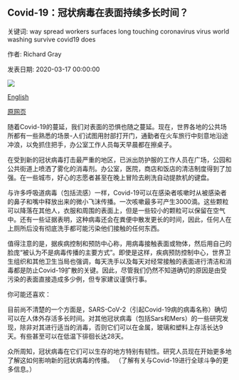 ## Covid-19：冠状病毒在表面持续多长时间？

关键词: way spread workers surfaces long touching coronavirus virus world washing survive covid19 does

作者: Richard Gray

发表日期: 2020-03-17 00:00:00

![](https://ichef.bbci.co.uk/wwfeatures/live/624_351/images/live/p0/86/vr/p086vryj.jpg)

[English](Covid-19%3A%20How%20long%20does%20the%20coronavirus%20last%20on%20surfaces%3F.md)

[原网页](https://www.bbc.com/future/article/20200317-covid-19-how-long-does-the-coronavirus-last-on-surfaces)

随着Covid-19的蔓延，我们对表面的恐惧也随之蔓延。现在，世界各地的公共场所都有一些熟悉的场景-人们试图用肘部打开门，通勤者在火车旅行中刻意地沿途冲浪，以免抓住把手，办公室工作人员每天早晨都在擦桌子。

在受到新的冠状病毒打击最严重的地区，已派出防护服的工作人员在广场，公园和公共街道上喷洒了雾化的消毒剂。办公室，医院，商店和饭店的清洁制度得到了加强。在一些城市，好心的志愿者甚至在晚上冒险去刷洗自动提款机的键盘。

与许多呼吸道病毒（包括流感）一样，Covid-19可以在感染者咳嗽时从被感染者的鼻子和嘴中释放出来的微小飞沫传播。一次咳嗽最多可产生3000滴。这些颗粒可以降落在其他人，衣服和周围的表面上，但是一些较小的颗粒可以保留在空气中。还有一些证据表明，这种病毒还会在粪便中散发更长的时间，因此，任何人在上厕所后没有彻底洗手都可能污染他们接触的任何东西。

值得注意的是，据疾病控制和预防中心称，用病毒接触表面或物体，然后用自己的脸庞“被认为不是病毒传播的主要方式”。即使是这样，疾病预防控制中心，世界卫生组织和其他卫生当局也强调，每天洗手以及每天对经常接触的表面进行清洁和消毒都是防止Covid-19扩散的关键。因此，尽管我们仍然不知道确切的原因是由受污染的表面直接造成多少例，但专家建议谨慎行事。

你可能还喜欢：

目前尚不清楚的一个方面是，SARS-CoV-2（引起Covid-19病的病毒名称）确切可以在人体外存活多长时间。对其他冠状病毒（包括Sars和Mers）的一些研究发现，除非对其进行适当的消毒，否则它们可以在金属，玻璃和塑料上存活长达9天。有些甚至可以在低温下徘徊长达28天。

众所周知，冠状病毒在它们可以生存的地方特别有韧性。研究人员现在开始更多地了解这如何影响新的冠状病毒的传播。 （了解有关与Covid-19进行全球斗争的更多信息。）